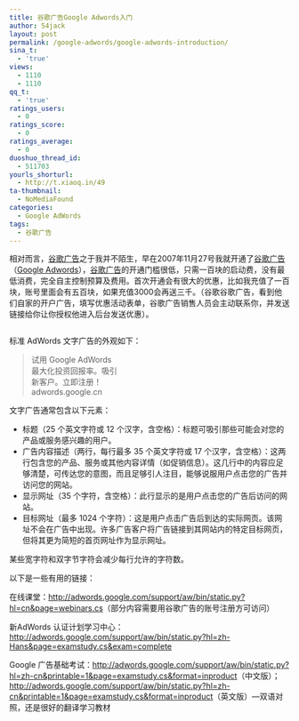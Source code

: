```yaml
---
title: 谷歌广告Google Adwords入门
author: 54jack
layout: post
permalink: /google-adwords/google-adwords-introduction/
sina_t:
  - 'true'
views:
  - 1110
  - 1110
qq_t:
  - 'true'
ratings_users:
  - 0
ratings_score:
  - 0
ratings_average:
  - 0
duoshuo_thread_id:
  - 511703
yourls_shorturl:
  - http://t.xiaoq.in/49
ta-thumbnail:
  - NoMediaFound
categories:
  - Google AdWords
tags:
  - 谷歌广告
---
```

相对而言，<span class='wp_keywordlink'><a href="http://blog.xiaoq.in/google-adwords/" title="谷歌广告" target="_blank">谷歌广告</a></span>之于我并不陌生，早在2007年11月27号我就开通了<span class='wp_keywordlink_affiliate'><a href="http://blog.xiaoq.in/tag/%e8%b0%b7%e6%ad%8c%e5%b9%bf%e5%91%8a/" title="查看谷歌广告中的全部文章" target="_blank">谷歌广告</a></span>（<span class='wp_keywordlink'><a href="http://blog.xiaoq.in/google-adwords/" title="Google Adwords" target="_blank">Google Adwords</a></span>），<span class='wp_keywordlink_affiliate'><a href="http://blog.xiaoq.in/tag/%e8%b0%b7%e6%ad%8c%e5%b9%bf%e5%91%8a/" title="查看谷歌广告中的全部文章" target="_blank">谷歌广告</a></span>的开通门槛很低，只需一百块的启动费，没有最低消费，完全自主控制预算及费用。首次开通会有很大的优惠，比如我充值了一百块，账号里面会有五百块，如果充值3000会再送三千。（谷歌谷歌广告，看到他们自家的开户广告，填写优惠活动表单，谷歌广告销售人员会主动联系你，并发送链接给你让你授权他进入后台发送优惠）。

<img class="alignnone size-full wp-image-104" title="google adwords introduction" src="http://blog.xiaoq.in/cdn/images/2011/01/google-adwords-introduction.bmp" alt="" />

标准 AdWords 文字广告的外观如下：

> 试用 Google AdWords  
> 最大化投资回报率。吸引  
> 新客户。立即注册！  
> adwords.google.cn

文字广告通常包含以下元素：

*   标题（25 个英文字符或 12 个汉字，含空格）：标题可吸引那些可能会对您的产品或服务感兴趣的用户。
*   广告内容描述（两行，每行最多 35 个英文字符或 17 个汉字，含空格）：这两行包含您的产品、服务或其他内容详情（如促销信息）。这几行中的内容应足够清楚，可传达您的意图，而且足够引人注目，能够说服用户点击您的广告并访问您的网站。
*   显示网址（35 个字符，含空格）：此行显示的是用户点击您的广告后访问的网站。
*   目标网址（最多 1024 个字符）：这是用户点击广告后到达的实际网页。该网址不会在广告中出现。许多广告客户将广告链接到其网站内的特定目标网页，但将其更为简短的首页网址作为显示网址。

某些宽字符和双字节字符会减少每行允许的字符数。

以下是一些有用的链接：

在线课堂：<a href="http://adwords.google.com/support/aw/bin/static.py?hl=cn&page=webinars.cs" target="_blank">http://adwords.google.com/support/aw/bin/static.py?hl=cn&page=webinars.cs</a>（部分内容需要用谷歌广告的账号注册方可访问）

新AdWords 认证计划学习中心：<a href="http://adwords.google.com/support/aw/bin/static.py?hl=zh-Hans&page=examstudy.cs&exam=complete" target="_blank">http://adwords.google.com/support/aw/bin/static.py?hl=zh-Hans&page=examstudy.cs&exam=complete</a>

Google 广告基础考试：<a href="http://adwords.google.com/support/aw/bin/static.py?hl=zh-cn&printable=1&page=examstudy.cs&format=inproduct" target="_blank">http://adwords.google.com/support/aw/bin/static.py?hl=zh-cn&printable=1&page=examstudy.cs&format=inproduct</a>（中文版）；<a href="http://adwords.google.com/support/aw/bin/static.py?hl=zh-cn&printable=1&page=examstudy.cs&format=inproduct" target="_blank">http://adwords.google.com/support/aw/bin/static.py?hl=zh-cn&printable=1&page=examstudy.cs&format=inproduct</a>（英文版）&#8212;双语对照，还是很好的翻译学习教材